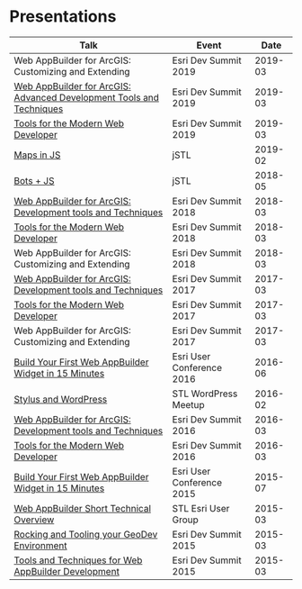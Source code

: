 # Presentations

| Talk  | Event | Date |
| ------------- | ------------- | ------------- |
| Web AppBuilder for ArcGIS: Customizing and Extending  | Esri Dev Summit 2019 | 2019-03 |
| [Web AppBuilder for ArcGIS: Advanced Development Tools and Techniques](https://github.com/gavinr/web-appbuilder-tools-techniques-dev-summit-2019)  | Esri Dev Summit 2019 | 2019-03 |
| [Tools for the Modern Web Developer](https://github.com/jpeterson/devsummit-2019)  | Esri Dev Summit 2019 | 2019-03 |
| [Maps in JS](https://github.com/gavinr/presentations/tree/master/src/maps-in-js)  | jSTL  | 2019-02 |
| [Bots + JS](https://github.com/gavinr/presentations/tree/master/src/bots-js)  | jSTL  | 2018-05 |
| [Web AppBuilder for ArcGIS: Development tools and Techniques](https://github.com/gavinr/web-appbuilder-tools-techniques-dev-summit-2018)  | Esri Dev Summit 2018  | 2018-03 |
| [Tools for the Modern Web Developer](http://slides.com/joshpeterson/devsummit18#/)  | Esri Dev Summit 2018  | 2018-03 |
| Web AppBuilder for ArcGIS: Customizing and Extending  | Esri Dev Summit 2018  | 2018-03 |
| [Web AppBuilder for ArcGIS: Development tools and Techniques](https://github.com/gavinr/web-appbuilder-tools-techniques-dev-summit-2017)  | Esri Dev Summit 2017  | 2017-03 |
| [Tools for the Modern Web Developer](https://github.com/jpeterson/devsummit-2017-modern-tools)  | Esri Dev Summit 2017  | 2017-03 |
| Web AppBuilder for ArcGIS: Customizing and Extending  | Esri Dev Summit 2017  | 2017-03 |
| [Build Your First Web AppBuilder Widget in 15 Minutes](https://github.com/gavinr/presentations/tree/master/src/web-app-builder-build-your-first-widget-2016)  | Esri User Conference 2016  | 2016-06 |
| [Stylus and WordPress](http://gavinr.github.io/presentations/stylus-wordpress)  | STL WordPress Meetup  | 2016-02 |
| [Web AppBuilder for ArcGIS: Development tools and Techniques](https://github.com/gavinr/web-appbuilder-tools-techniques-dev-summit-2016)  | Esri Dev Summit 2016 | 2016-03 |
| [Tools for the Modern Web Developer](https://github.com/jpeterson/devsummit-2016-modern-tools)  | Esri Dev Summit 2016  | 2016-03 |
| [Build Your First Web AppBuilder Widget in 15 Minutes](http://gavinr.github.io/presentations/web-app-builder-build-your-first-widget-2015/slides.pdf)  | Esri User Conference 2015  | 2015-07 |
|  [Web AppBuilder Short Technical Overview](http://gavinr.github.io/presentations/web-app-builder-short-overview/slides/)  | STL Esri User Group  | 2015-03 |
| [Rocking and Tooling your GeoDev Environment](http://jpeterson.github.io/devsummit-2015-geodev-environment)  | Esri Dev Summit 2015  | 2015-03 |
| [Tools and Techniques for Web AppBuilder Development](http://gavinr.github.io/web-appbuilder-tools-techniques-dev-summit-2015)  | Esri Dev Summit 2015  | 2015-03 |
